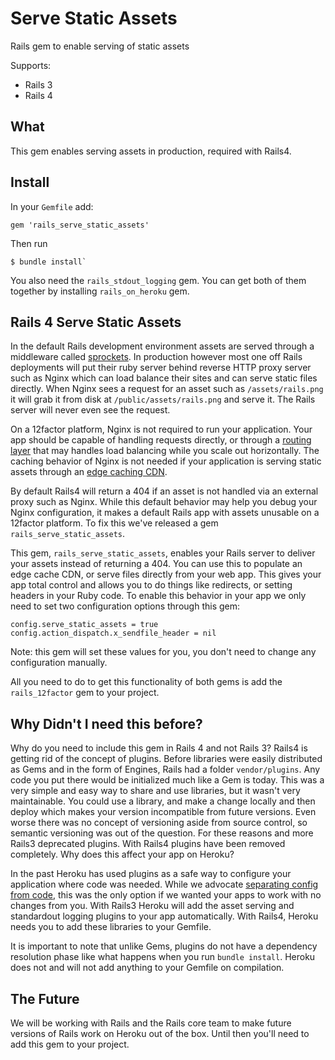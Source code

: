# Serve Static Assets

Rails gem to enable serving of static assets

Supports:

- Rails 3
- Rails 4

## What

This gem enables serving assets in production, required with Rails4.

## Install

In your `Gemfile` add:

```
gem 'rails_serve_static_assets'
```

Then run

```
$ bundle install`
```

You also need the `rails_stdout_logging` gem. You can get both of them together by installing `rails_on_heroku` gem.

## Rails 4 Serve Static Assets

In the default Rails development environment assets are served through a middleware called [sprockets](https://github.com/sstephenson/sprockets). In production however most one off Rails deployments will put their ruby server behind reverse HTTP proxy server such as Nginx which can load balance their sites and can serve static files directly. When Nginx sees a request for an asset such as `/assets/rails.png` it will grab it from disk at `/public/assets/rails.png` and serve it. The Rails server will never even see the request.

On a 12factor platform, Nginx is not required to run your application. Your app should be capable of handling requests directly, or through a [routing layer](https://devcenter.heroku.com/articles/http-routing) that may handles load balancing while you scale out horizontally. The caching behavior of Nginx is not needed if your application is serving static assets through an [edge caching CDN](https://en.wikipedia.org/wiki/Content_delivery_network).

By default Rails4 will return a 404 if an asset is not handled via an external proxy such as Nginx. While this default behavior may help you debug your Nginx configuration, it makes a default Rails app with assets unusable on a 12factor platform. To fix this we've released a gem `rails_serve_static_assets`.

This gem, `rails_serve_static_assets`, enables your Rails server to deliver your assets instead of returning a 404. You can use this to populate an edge cache CDN, or serve files directly from your web app. This gives your app total control and allows you to do things like redirects, or setting headers in your Ruby code. To enable this behavior in your app we only need to set two configuration options through this gem:

```
config.serve_static_assets = true
config.action_dispatch.x_sendfile_header = nil
```

Note: this gem will set these values for you, you don't need to change any configuration manually.

All you need to do to get this functionality of both gems is add the `rails_12factor` gem to your project.

## Why Didn't I need this before?

Why do you need to include this gem in Rails 4 and not Rails 3? Rails4 is getting rid of the concept of plugins. Before libraries were easily distributed as Gems and in the form of Engines, Rails had a folder `vendor/plugins`. Any code you put there would be initialized much like a Gem is today. This was a very simple and easy way to share and use libraries, but it wasn't very maintainable. You could use a library, and make a change locally and then deploy which makes your version incompatible from future versions. Even worse there was no concept of versioning aside from source control, so semantic versioning was out of the question. For these reasons and more Rails3 deprecated plugins. With Rails4 plugins have been removed completely. Why does this affect your app on Heroku?

In the past Heroku has used plugins as a safe way to configure your application where code was needed. While we advocate [separating config from code](http://12factor.net), this was the only option if we wanted your apps to work with no changes from you. With Rails3 Heroku will add the asset serving and standardout logging plugins to your app automatically. With Rails4, Heroku needs you to add these libraries to your Gemfile.

It is important to note that unlike Gems, plugins do not have a dependency resolution phase like what happens when you run `bundle install`. Heroku does not and will not add anything to your Gemfile on compilation.


## The Future

We will be working with Rails and the Rails core team to make future versions of Rails work on Heroku out of the box. Until then you'll need to add this gem to your project.


